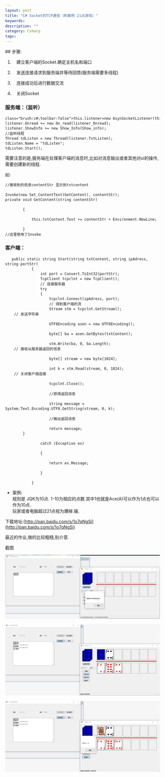```yaml
---
layout: post
title: "C# Socket的TCP通信（附案例 21点游戏）"
keywords: 
description: ""
category: Csharp
tags: 
---
```


<!--markdown-->## 步骤:  

1. <span style="font-stretch: normal;font-size: 9px;font-family: 'Times New Roman'">    </span> 建立客户端的Socket.确定主机名和端口
  
2. <span style="font-stretch: normal;font-size: 9px;font-family: 'Times New Roman'">    </span> 发送连接请求到服务端并等待回馈(服务端需要多线程)  
  
3. <span style="font-stretch: normal;font-size: 9px;font-family: 'Times New Roman'">    </span> 连接成功后进行数据交流  
  
4. <span style="font-stretch: normal;font-size: 9px;font-family: 'Times New Roman'">    </span> 关闭Socket  
  
### 服务端：（监听）  
  
    class="brush:c#;toolbar:false">this.listener=new AsynSocketListener(this.cmbAddress.Text,Convert.ToInt32(this.txtPort.Text));  
    listener.Onread += new On_read(listener_Onread);  
    listener.ShowInfo += new Show_Info(Show_info);  
    //监听线程  
    Thread tdListen = new Thread(listener.TxtListen);  
    tdListen.Name = "tdListen";  
    tdListen.Start();  
  
需要注意的是,服务端在处理客户端的消息时,比如对消息输出或者其他对ui的操作,需要创建新的线程.  
  
如:  
  
    //接收到的信息contentStr 显示到txtcontent  
    
    Invoke(new Set_ContentText(GetContent), contentStr);  
    private void GetContent(string contentStr)  
    
            {  
    
                this.txtContent.Text += contentStr + Environment.NewLine;  
    
            }  
    //这里使用了Invoke  
  
### 客户端：  
  
 
  
       public static string Start(string txtContent, string ipAdress, string portStr)  
                {  
                    int port = Convert.ToInt32(portStr);  
                    TcpClient tcpclnt = new TcpClient();            
                    // 连接服务器  
                    try  
                    {  
                        tcpclnt.Connect(ipAdress, port);  
                        // 得到客户端的流  
                        Stream stm = tcpclnt.GetStream();  
        // 发送字符串  
        
                        UTF8Encoding asen = new UTF8Encoding();  
        
                        byte[] ba = asen.GetBytes(txtContent);  
        
                        stm.Write(ba, 0, ba.Length);  
        // 接收从服务器返回的信息  
        
                        byte[] stream = new byte[1024];  
        
                        int k = stm.Read(stream, 0, 1024);  
        // 关闭客户端连接  
        
                        tcpclnt.Close();  
        
                        //获得返回消息  
        
                        string message = System.Text.Encoding.UTF8.GetString(stream, 0, k);  
        
                        //输出返回消息  
        
                        return message;  
            }  
        
                    catch (Exception ex)  
        
                    {  
        
                        return ex.Message;  
        
                    }  
        
                }  
  
- 案例:  
规则是 JQK为10点. 1-10为相应的点数.其中1也就是Ace(A)可以作为1点也可以作为10点.  
玩家或者电脑超过21点视为爆掉.输.  
  
下载地址:[http://pan.baidu.com/s/1o7qNgSi](http://pan.baidu.com/s/1o7qNgSi)  
  
最近的作业,做的比较粗糙,别介意.  
  
截图  
  
![blob.png](/usr/uploads/2015/12/09/1449650321129981.png "1449650321129981.png")  
  
![blob.png](/usr/uploads/2015/12/09/1449650328313486.png "1449650328313486.png")  
  
![blob.png](/usr/uploads/2015/12/09/1449650338557347.png "1449650338557347.png")  

